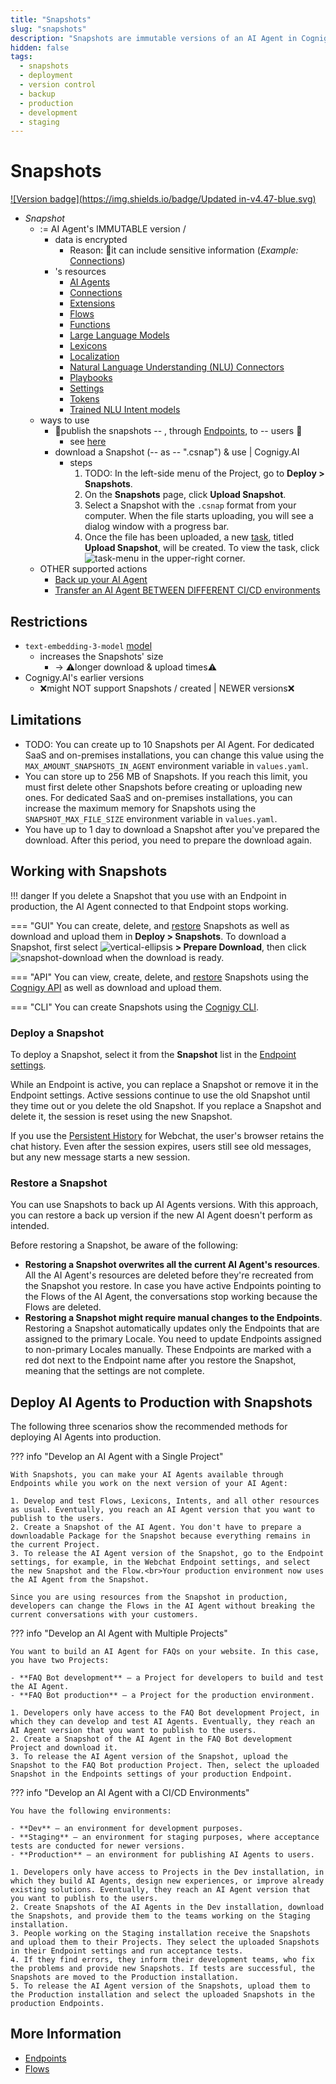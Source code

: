 ```yaml
---
title: "Snapshots"
slug: "snapshots"
description: "Snapshots are immutable versions of an AI Agent in Cognigy.AI that includes various resources such as Flows, Lexicons, Connections, Functions, and more. Snapshots can be used to create a copy of an AI Agent for deployment, to create backups, or to revert to an earlier state if needed."
hidden: false
tags:
  - snapshots
  - deployment
  - version control
  - backup
  - production
  - development
  - staging
---
```


# Snapshots

[![Version badge](https://img.shields.io/badge/Updated in-v4.47-blue.svg)](../../release-notes/4.47.md)

* _Snapshot_
  * := AI Agent's IMMUTABLE version /
    * data is encrypted
      * Reason: 🧠it can include sensitive information (_Example:_ [Connections](../build/connections.md)) 
    * 's resources
      - [AI Agents](../empower/agentic-ai/overview.md)
      - [Connections](../build/connections.md)
      - [Extensions](../build/extensions.md)
      - [Flows](../build/flows/overview.md)
      - [Functions](../build/functions.md)
      - [Large Language Models](../empower/llms/overview.md)
      - [Lexicons](../empower/nlu/slots/user-defined/lexicon.md)
      - [Localization](../build/translation-and-localization/localization.md)
      - [Natural Language Understanding (NLU) Connectors](../empower/nlu/external/nlu-connectors/overview.md)
      - [Playbooks](../test/playbooks.md)
      - [Settings](../build/projects.md#working-with-projects)
      - [Tokens](../build/tokens.md)
      - [Trained NLU Intent models](../empower/nlu/intents/overview.md)
  * ways to use
    * 👀publish the snapshots -- , through [Endpoints](endpoints/overview.md), to -- users 👀
      * see [here](#deploy-a-snapshot)
    * download a Snapshot (-- as -- ".csnap") & use | Cognigy.AI
      * steps
        1. TODO: In the left-side menu of the Project, go to **Deploy > Snapshots**.
        2. On the **Snapshots** page, click **Upload Snapshot**.
        3. Select a Snapshot with the `.csnap` format from your computer. When the file starts uploading, you will see a dialog window with a progress bar.
        4. Once the file has been uploaded, a new [task](../build/projects.md), titled **Upload Snapshot**, will be created. To view the task, click ![task-menu](../../_assets/icons/task-menu.svg) in the upper-right corner.
  * OTHER supported actions
    * [Back up your AI Agent](#restore-a-snapshot)
    * [Transfer an AI Agent BETWEEN DIFFERENT CI/CD environments](#deploy-ai-agents-to-production-with-snapshots)

## Restrictions

- `text-embedding-3-model` [model](../empower/llms/model-support-by-feature.md)
  - increases the Snapshots' size
    - -> ⚠️longer download & upload times⚠️
- Cognigy.AI's earlier versions
  - ❌might NOT support Snapshots / created | NEWER versions❌

## Limitations

- TODO: You can create up to 10 Snapshots per AI Agent. For dedicated SaaS and on-premises installations, you can change this value using the `MAX_AMOUNT_SNAPSHOTS_IN_AGENT` environment variable in `values.yaml`.
- You can store up to 256 MB of Snapshots. If you reach this limit, you must first delete other Snapshots before creating or uploading new ones. For dedicated SaaS and on-premises installations, you can increase the maximum memory for Snapshots using the `SNAPSHOT_MAX_FILE_SIZE` environment variable in `values.yaml`.
- You have up to 1 day to download a Snapshot after you've prepared the download. After this period, you need to prepare the download again.

## Working with Snapshots

!!! danger
    If you delete a Snapshot that you use with an Endpoint in production, the AI Agent connected to that Endpoint stops working.

=== "GUI"
    You can create, delete, and [restore](#restore-a-snapshot) Snapshots as well as download and upload them in **Deploy > Snapshots**. To download a Snapshot, first select ![vertical-ellipsis](../../_assets/icons/vertical-ellipsis.svg) **> Prepare Download**, then click ![snapshot-download](../../_assets/icons/snapshot-download.svg) when the download is ready.

=== "API"
    You can view, create, delete, and [restore](#restore-a-snapshot) Snapshots using the [Cognigy API](https://api-dev.cognigy.ai/openapi#get-/v2.0/snapshots) as well as download and upload them.

=== "CLI"
    You can create Snapshots using the [Cognigy CLI](https://github.com/Cognigy/Cognigy-CLI).

### Deploy a Snapshot

To deploy a Snapshot, select it from the **Snapshot** list in the [Endpoint settings](endpoints/overview.md).

While an Endpoint is active, you can replace a Snapshot or remove it in the Endpoint settings. Active sessions continue to use the old Snapshot until they time out or you delete the old Snapshot. If you replace a Snapshot and delete it, the session is reset using the new Snapshot.

If you use the [Persistent History](https://github.com/Cognigy/Webchat/blob/master/docs/persistent-history.md) for Webchat, the user's browser retains the chat history. Even after the session expires, users still see old messages, but any new message starts a new session.

### Restore a Snapshot

You can use Snapshots to back up AI Agents versions. With this approach, you can restore a back up version if the new AI Agent doesn't perform as intended.

Before restoring a Snapshot, be aware of the following:

- **Restoring a Snapshot overwrites all the current AI Agent's resources**. All the AI Agent's resources are deleted before they're recreated from the Snapshot you restore. In case you have active Endpoints pointing to the Flows of the AI Agent, the conversations stop working because the Flows are deleted.
- **Restoring a Snapshot might require manual changes to the Endpoints**. Restoring a Snapshot automatically updates only the Endpoints that are assigned to the primary Locale. You need to update Endpoints assigned to non-primary Locales manually. These Endpoints are marked with a red dot next to the Endpoint name after you restore the Snapshot, meaning that the settings are not complete.

## Deploy AI Agents to Production with Snapshots

The following three scenarios show the recommended methods for deploying AI Agents into production.

??? info "Develop an AI Agent with a Single Project"

    With Snapshots, you can make your AI Agents available through Endpoints while you work on the next version of your AI Agent:

    1. Develop and test Flows, Lexicons, Intents, and all other resources as usual. Eventually, you reach an AI Agent version that you want to publish to the users.
    2. Create a Snapshot of the AI Agent. You don't have to prepare a downloadable Package for the Snapshot because everything remains in the current Project.
    3. To release the AI Agent version of the Snapshot, go to the Endpoint settings, for example, in the Webchat Endpoint settings, and select the new Snapshot and the Flow.<br>Your production environment now uses the AI Agent from the Snapshot.

    Since you are using resources from the Snapshot in production, developers can change the Flows in the AI Agent without breaking the current conversations with your customers.

??? info "Develop an AI Agent with Multiple Projects"

    You want to build an AI Agent for FAQs on your website. In this case, you have two Projects:

    - **FAQ Bot development** — a Project for developers to build and test the AI Agent.
    - **FAQ Bot production** — a Project for the production environment.

    1. Developers only have access to the FAQ Bot development Project, in which they can develop and test AI Agents. Eventually, they reach an AI Agent version that you want to publish to the users.
    2. Create a Snapshot of the AI Agent in the FAQ Bot development Project and download it.
    3. To release the AI Agent version of the Snapshot, upload the Snapshot to the FAQ Bot production Project. Then, select the uploaded Snapshot in the Endpoints settings of your production Endpoint.

??? info "Develop an AI Agent with a CI/CD Environments"

    You have the following environments:

    - **Dev** — an environment for development purposes.
    - **Staging** — an environment for staging purposes, where acceptance tests are conducted for newer versions.
    - **Production** — an environment for publishing AI Agents to users.

    1. Developers only have access to Projects in the Dev installation, in which they build AI Agents, design new experiences, or improve already existing solutions. Eventually, they reach an AI Agent version that you want to publish to the users.
    2. Create Snapshots of the AI Agents in the Dev installation, download the Snapshots, and provide them to the teams working on the Staging installation.
    3. People working on the Staging installation receive the Snapshots and upload them to their Projects. They select the uploaded Snapshots in their Endpoint settings and run acceptance tests.
    4. If they find errors, they inform their development teams, who fix the problems and provide new Snapshots. If tests are successful, the Snapshots are moved to the Production installation.
    5. To release the AI Agent version of the Snapshots, upload them to the Production installation and select the uploaded Snapshots in the production Endpoints.

## More Information

- [Endpoints](endpoints/overview.md)
- [Flows](../build/flows/overview.md)
